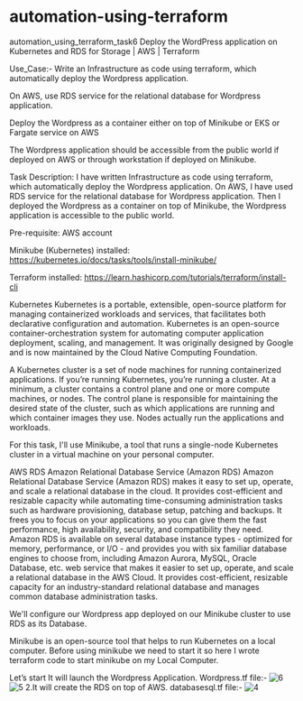 # automation-using-terraform
automation_using_terraform_task6
Deploy the WordPress application on Kubernetes and RDS for Storage | AWS | Terraform

Use_Case:- Write an Infrastructure as code using terraform, which automatically deploy the Wordpress application.

On AWS, use RDS service for the relational database for Wordpress application.

Deploy the Wordpress as a container either on top of Minikube or EKS or Fargate service on AWS

The Wordpress application should be accessible from the public world if deployed on AWS or through workstation if deployed on Minikube.

Task Description: I have written Infrastructure as code using terraform, which automatically deploy the Wordpress application. On AWS, I have used RDS service for the relational database for Wordpress application. Then I deployed the Wordpress as a container on top of Minikube, the Wordpress application is accessible to the public world.

Pre-requisite: AWS account

Minikube (Kubernetes) installed: https://kubernetes.io/docs/tasks/tools/install-minikube/

Terraform installed: https://learn.hashicorp.com/tutorials/terraform/install-cli

Kubernetes Kubernetes is a portable, extensible, open-source platform for managing containerized workloads and services, that facilitates both declarative configuration and automation. Kubernetes is an open-source container-orchestration system for automating computer application deployment, scaling, and management. It was originally designed by Google and is now maintained by the Cloud Native Computing Foundation.

A Kubernetes cluster is a set of node machines for running containerized applications. If you’re running Kubernetes, you’re running a cluster. At a minimum, a cluster contains a control plane and one or more compute machines, or nodes. The control plane is responsible for maintaining the desired state of the cluster, such as which applications are running and which container images they use. Nodes actually run the applications and workloads.

For this task, I'll use Minikube, a tool that runs a single-node Kubernetes cluster in a virtual machine on your personal computer.

AWS RDS Amazon Relational Database Service (Amazon RDS) Amazon Relational Database Service (Amazon RDS) makes it easy to set up, operate, and scale a relational database in the cloud. It provides cost-efficient and resizable capacity while automating time-consuming administration tasks such as hardware provisioning, database setup, patching and backups. It frees you to focus on your applications so you can give them the fast performance, high availability, security, and compatibility they need. Amazon RDS is available on several database instance types - optimized for memory, performance, or I/O - and provides you with six familiar database engines to choose from, including Amazon Aurora, MySQL, Oracle Database, etc. web service that makes it easier to set up, operate, and scale a relational database in the AWS Cloud. It provides cost-efficient, resizable capacity for an industry-standard relational database and manages common database administration tasks.

We'll configure our Wordpress app deployed on our Minikube cluster to use RDS as its Database.

Minikube is an open-source tool that helps to run Kubernetes on a local computer. Before using minikube we need to start it so here I wrote terraform code to start minikube on my Local Computer.

Let’s start It will launch the Wordpress Application. Wordpress.tf file:-
![6](https://user-images.githubusercontent.com/66985251/92638825-89724500-f2f8-11ea-859b-e28d1e388545.jpg)
![5](https://user-images.githubusercontent.com/66985251/92639086-f5ed4400-f2f8-11ea-94ec-2fcea15f5efc.jpg)
2.It will create the RDS on top of AWS. databasesql.tf file:-
![4](https://user-images.githubusercontent.com/66985251/92639508-888de300-f2f9-11ea-933e-dd1a6f744544.jpg)
